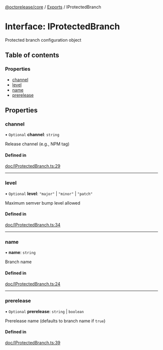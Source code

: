 [@octorelease/core](../README.md) / [Exports](../modules.md) / IProtectedBranch

# Interface: IProtectedBranch

Protected branch configuration object

## Table of contents

### Properties

- [channel](IProtectedBranch.md#channel)
- [level](IProtectedBranch.md#level)
- [name](IProtectedBranch.md#name)
- [prerelease](IProtectedBranch.md#prerelease)

## Properties

### channel

• `Optional` **channel**: `string`

Release channel (e.g., NPM tag)

#### Defined in

[doc/IProtectedBranch.ts:29](https://github.com/zowe-actions/octorelease/blob/0333bce/packages/core/src/doc/IProtectedBranch.ts#L29)

___

### level

• `Optional` **level**: ``"major"`` \| ``"minor"`` \| ``"patch"``

Maximum semver bump level allowed

#### Defined in

[doc/IProtectedBranch.ts:34](https://github.com/zowe-actions/octorelease/blob/0333bce/packages/core/src/doc/IProtectedBranch.ts#L34)

___

### name

• **name**: `string`

Branch name

#### Defined in

[doc/IProtectedBranch.ts:24](https://github.com/zowe-actions/octorelease/blob/0333bce/packages/core/src/doc/IProtectedBranch.ts#L24)

___

### prerelease

• `Optional` **prerelease**: `string` \| `boolean`

Prerelease name (defaults to branch name if `true`)

#### Defined in

[doc/IProtectedBranch.ts:39](https://github.com/zowe-actions/octorelease/blob/0333bce/packages/core/src/doc/IProtectedBranch.ts#L39)
